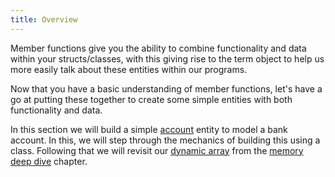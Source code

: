 ```yaml
---
title: Overview
---
```


Member functions give you the ability to combine functionality and data within your structs/classes, with this giving rise to the term object to help us more easily talk about these entities within our programs.

Now that you have a basic understanding of member functions, let's have a go at putting these together to create some simple entities with both functionality and data.

In this section we will build a simple [account](./1-account) entity to model a bank account. In this, we will step through the mechanics of building this using a class. Following that we will revisit our [dynamic array](/book/part-2-organised-code/6-deep-dive-memory/2a-advanced-tour/02-0-dynamic-array) from the [memory deep dive](/book/part-2-organised-code/6-deep-dive-memory/0-overview) chapter. 
